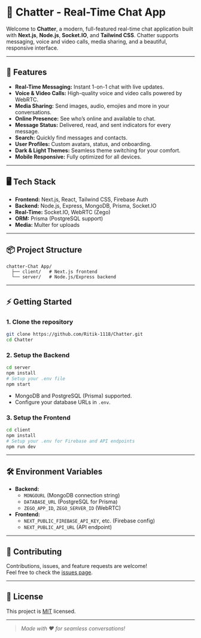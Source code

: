 # 💬 Chatter - Real-Time Chat App

Welcome to **Chatter**, a modern, full-featured real-time chat application built with **Next.js**, **Node.js**, **Socket.IO**, and **Tailwind CSS**. Chatter supports messaging, voice and video calls, media sharing, and a beautiful, responsive interface.

---

## 🚀 Features

- **Real-Time Messaging:** Instant 1-on-1 chat with live updates.
- **Voice & Video Calls:** High-quality voice and video calls powered by WebRTC.
- **Media Sharing:** Send images, audio, emojies and more in your conversations.
- **Online Presence:** See who’s online and available to chat.
- **Message Status:** Delivered, read, and sent indicators for every message.
- **Search:** Quickly find messages and contacts.
- **User Profiles:** Custom avatars, status, and onboarding.
- **Dark & Light Themes:** Seamless theme switching for your comfort.
- **Mobile Responsive:** Fully optimized for all devices.

---

## 🖥️ Tech Stack

- **Frontend:** Next.js, React, Tailwind CSS, Firebase Auth
- **Backend:** Node.js, Express, MongoDB, Prisma, Socket.IO
- **Real-Time:** Socket.IO, WebRTC (Zego)
- **ORM:** Prisma (PostgreSQL support)
- **Media:** Multer for uploads

---

## 📦 Project Structure

```
chatter-Chat App/
  ├── client/   # Next.js frontend
  └── server/   # Node.js/Express backend
```

---

## ⚡ Getting Started

### 1. Clone the repository

```bash
git clone https://github.com/Ritik-1118/Chatter.git
cd Chatter
```

### 2. Setup the Backend

```bash
cd server
npm install
# Setup your .env file
npm start
```

- MongoDB and PostgreSQL (Prisma) supported.
- Configure your database URLs in `.env`.

### 3. Setup the Frontend

```bash
cd client
npm install
# Setup your .env for Firebase and API endpoints
npm run dev
```
---

## 🛠️ Environment Variables

- **Backend:**  
  - `MONGOURL` (MongoDB connection string)
  - `DATABASE_URL` (PostgreSQL for Prisma)
  - `ZEGO_APP_ID`, `ZEGO_SERVER_ID` (WebRTC)
- **Frontend:**  
  - `NEXT_PUBLIC_FIREBASE_API_KEY`, etc. (Firebase config)
  - `NEXT_PUBLIC_API_URL` (API endpoint)

---

## 🤝 Contributing

Contributions, issues, and feature requests are welcome!  
Feel free to check the [issues page](https://github.com/Ritik-1118/Chatter/issues).

---

## 📄 License

This project is [MIT](LICENSE) licensed.

---

> _Made with ❤️ for seamless conversations!_